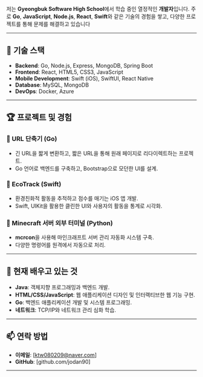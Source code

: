 
저는 **Gyeongbuk Software High School**에서 학습 중인 열정적인 **개발자**입니다. 주로 **Go**, **JavaScript**, **Node.js**, **React**, **Swift**와 같은 기술의 경험을 쌓고, 다양한 프로젝트를 통해 문제를 해결하고 있습니다

---

## 🚀 기술 스택
- **Backend**: Go, Node.js, Express, MongoDB, Spring Boot
- **Frontend**: React, HTML5, CSS3, JavaScript
- **Mobile Development**: Swift (iOS), SwiftUI, React Native
- **Database**: MySQL, MongoDB
- **DevOps**: Docker, Azure

---

## 🏆 프로젝트 및 경험
### 📌 URL 단축기 (Go)
- 긴 URL을 짧게 변환하고, 짧은 URL을 통해 원래 페이지로 리다이렉트하는 프로젝트.
- Go 언어로 백엔드를 구축하고, Bootstrap으로 모던한 UI를 설계.

### 📌 EcoTrack (Swift)
- 환경친화적 활동을 추적하고 점수를 매기는 iOS 앱 개발.
- Swift, UIKit을 활용한 클린한 UI와 사용자의 활동을 통계로 시각화.

### 📌 Minecraft 서버 외부 터미널 (Python)
- **mcrcon**을 사용해 마인크래프트 서버 관리 자동화 시스템 구축.
- 다양한 명령어를 원격에서 자동으로 처리.

---

## 🌱 현재 배우고 있는 것
- **Java**: 객체지향 프로그래밍과 백엔드 개발.
- **HTML/CSS/JavaScript**: 웹 애플리케이션 디자인 및 인터랙티브한 웹 기능 구현.
- **Go**: 백엔드 애플리케이션 개발 및 시스템 프로그래밍.
- **네트워크**: TCP/IP와 네트워크 관리 심화 학습.
---

## 📫 연락 방법
- **이메일**: [ktw080209@naver.com]
- **GitHub**: [github.com/jodan90]

---
